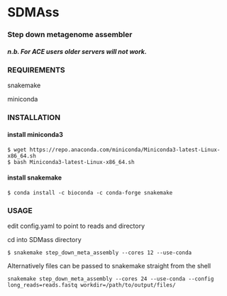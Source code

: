 # SDMAss

### Step down metagenome assembler


##### n.b. For ACE users older servers will not work.


### REQUIREMENTS
snakemake

miniconda


### INSTALLATION

#### install miniconda3
```
$ wget https://repo.anaconda.com/miniconda/Miniconda3-latest-Linux-x86_64.sh
$ bash Miniconda3-latest-Linux-x86_64.sh
```


#### install snakemake
```
$ conda install -c bioconda -c conda-forge snakemake
```


### USAGE
edit config.yaml to point to reads and directory

cd into SDMass directory

```
$ snakemake step_down_meta_assembly --cores 12 --use-conda 
```

Alternatively files can be passed to snakemake straight from the shell

```
snakemake step_down_meta_assembly --cores 24 --use-conda --config long_reads=reads.fastq workdir=/path/to/output/files/ 
```